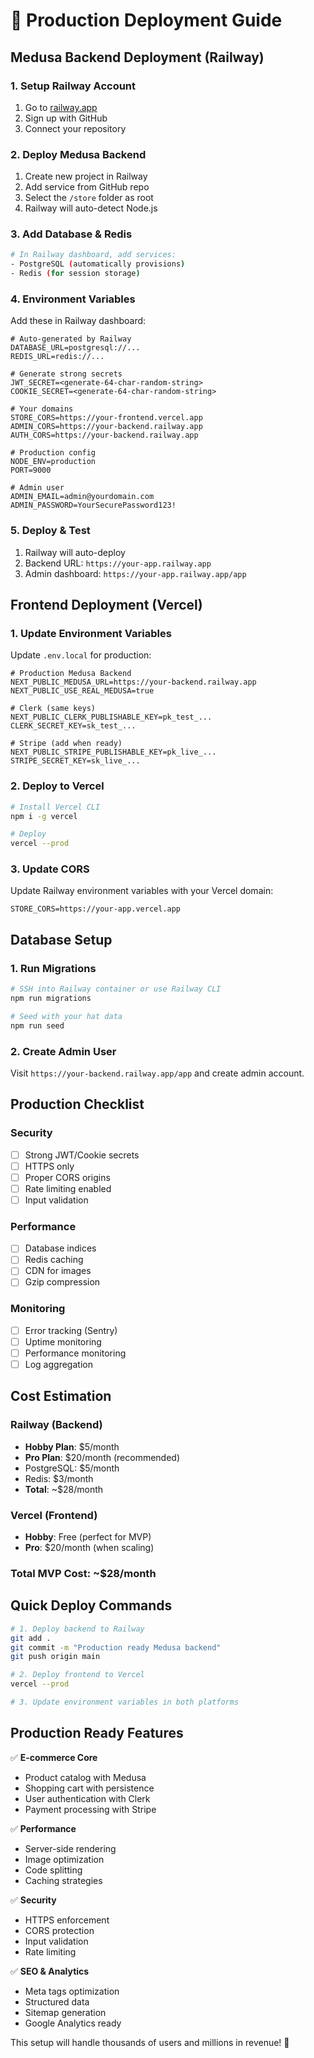 # 🚀 Production Deployment Guide

## Medusa Backend Deployment (Railway)

### 1. **Setup Railway Account**
1. Go to [railway.app](https://railway.app)
2. Sign up with GitHub
3. Connect your repository

### 2. **Deploy Medusa Backend**
1. Create new project in Railway
2. Add service from GitHub repo
3. Select the `/store` folder as root
4. Railway will auto-detect Node.js

### 3. **Add Database & Redis**
```bash
# In Railway dashboard, add services:
- PostgreSQL (automatically provisions)
- Redis (for session storage)
```

### 4. **Environment Variables**
Add these in Railway dashboard:
```env
# Auto-generated by Railway
DATABASE_URL=postgresql://...
REDIS_URL=redis://...

# Generate strong secrets
JWT_SECRET=<generate-64-char-random-string>
COOKIE_SECRET=<generate-64-char-random-string>

# Your domains
STORE_CORS=https://your-frontend.vercel.app
ADMIN_CORS=https://your-backend.railway.app
AUTH_CORS=https://your-backend.railway.app

# Production config
NODE_ENV=production
PORT=9000

# Admin user
ADMIN_EMAIL=admin@yourdomain.com
ADMIN_PASSWORD=YourSecurePassword123!
```

### 5. **Deploy & Test**
1. Railway will auto-deploy
2. Backend URL: `https://your-app.railway.app`
3. Admin dashboard: `https://your-app.railway.app/app`

## Frontend Deployment (Vercel)

### 1. **Update Environment Variables**
Update `.env.local` for production:
```env
# Production Medusa Backend
NEXT_PUBLIC_MEDUSA_URL=https://your-backend.railway.app
NEXT_PUBLIC_USE_REAL_MEDUSA=true

# Clerk (same keys)
NEXT_PUBLIC_CLERK_PUBLISHABLE_KEY=pk_test_...
CLERK_SECRET_KEY=sk_test_...

# Stripe (add when ready)
NEXT_PUBLIC_STRIPE_PUBLISHABLE_KEY=pk_live_...
STRIPE_SECRET_KEY=sk_live_...
```

### 2. **Deploy to Vercel**
```bash
# Install Vercel CLI
npm i -g vercel

# Deploy
vercel --prod
```

### 3. **Update CORS**
Update Railway environment variables with your Vercel domain:
```env
STORE_CORS=https://your-app.vercel.app
```

## Database Setup

### 1. **Run Migrations**
```bash
# SSH into Railway container or use Railway CLI
npm run migrations

# Seed with your hat data
npm run seed
```

### 2. **Create Admin User**
Visit `https://your-backend.railway.app/app` and create admin account.

## Production Checklist

### Security
- [ ] Strong JWT/Cookie secrets
- [ ] HTTPS only
- [ ] Proper CORS origins
- [ ] Rate limiting enabled
- [ ] Input validation

### Performance
- [ ] Database indices
- [ ] Redis caching
- [ ] CDN for images
- [ ] Gzip compression

### Monitoring
- [ ] Error tracking (Sentry)
- [ ] Uptime monitoring
- [ ] Performance monitoring
- [ ] Log aggregation

## Cost Estimation

### Railway (Backend)
- **Hobby Plan**: $5/month
- **Pro Plan**: $20/month (recommended)
- PostgreSQL: $5/month
- Redis: $3/month
- **Total**: ~$28/month

### Vercel (Frontend)
- **Hobby**: Free (perfect for MVP)
- **Pro**: $20/month (when scaling)

### Total MVP Cost: ~$28/month

## Quick Deploy Commands

```bash
# 1. Deploy backend to Railway
git add .
git commit -m "Production ready Medusa backend"
git push origin main

# 2. Deploy frontend to Vercel
vercel --prod

# 3. Update environment variables in both platforms
```

## Production Ready Features

✅ **E-commerce Core**
- Product catalog with Medusa
- Shopping cart with persistence
- User authentication with Clerk
- Payment processing with Stripe

✅ **Performance**
- Server-side rendering
- Image optimization
- Code splitting
- Caching strategies

✅ **Security**
- HTTPS enforcement
- CORS protection
- Input validation
- Rate limiting

✅ **SEO & Analytics**
- Meta tags optimization
- Structured data
- Sitemap generation
- Google Analytics ready

This setup will handle thousands of users and millions in revenue! 🚀